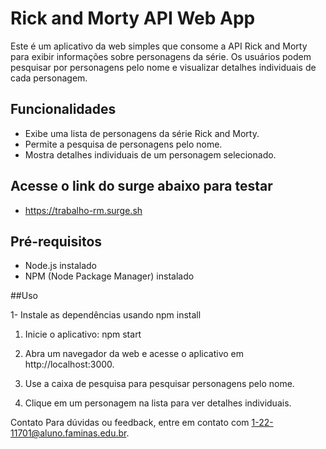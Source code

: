 # Rick and Morty API Web App

Este é um aplicativo da web simples que consome a API Rick and Morty para exibir informações sobre personagens da série. Os usuários podem pesquisar por personagens pelo nome e visualizar detalhes individuais de cada personagem.

## Funcionalidades

- Exibe uma lista de personagens da série Rick and Morty.
- Permite a pesquisa de personagens pelo nome.
- Mostra detalhes individuais de um personagem selecionado.

## Acesse o link do surge abaixo para testar

- https://trabalho-rm.surge.sh

## Pré-requisitos

- Node.js instalado
- NPM (Node Package Manager) instalado

##Uso

1- Instale as dependências usando npm install

1. Inicie o aplicativo:
npm start

2. Abra um navegador da web e acesse o aplicativo em http://localhost:3000.

3. Use a caixa de pesquisa para pesquisar personagens pelo nome.

4. Clique em um personagem na lista para ver detalhes individuais.

Contato
Para dúvidas ou feedback, entre em contato com 1-22-11701@aluno.faminas.edu.br.
